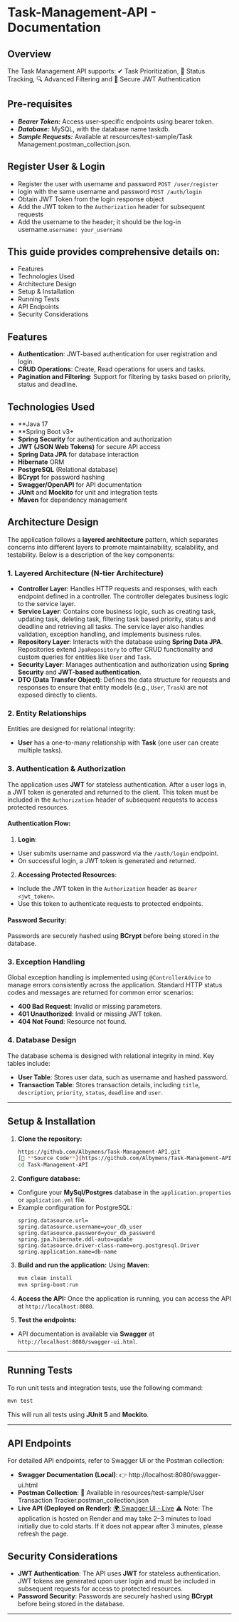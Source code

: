 # Task-Management-API - Documentation

## Overview
The Task Management API supports: ✔ Task Prioritization, 📌 Status Tracking, 🔍 Advanced Filtering and 🔐 Secure JWT Authentication


## Pre-requisites
- _**Bearer Token:**_ Access user-specific endpoints using bearer token.
- **_Database:_** MySQL, with the database name taskdb.
- **_Sample Requests:_** Available at resources/test-sample/Task Management.postman_collection.json.

## Register User & Login
- Register the user with username and password `POST /user/register`
- login with the same username and password `POST /auth/login`
- Obtain JWT Token from the login response object
- Add the JWT token to the `Authorization` header for subsequent requests
- Add the username to the header; it should be the log-in username.`username: your_username`

## This guide provides comprehensive details on:
- Features
- Technologies Used
- Architecture Design
- Setup & Installation
- Running Tests
- API Endpoints
- Security Considerations

## Features
- **Authentication**: JWT-based authentication for user registration and login.
- **CRUD Operations**: Create, Read operations for users and tasks.
- **Pagination and Filtering**: Support for filtering by tasks based on priority, status and deadline.

## Technologies Used
- **Java 17
- **Spring Boot v3+
- **Spring Security** for authentication and authorization
- **JWT (JSON Web Tokens)** for secure API access
- **Spring Data JPA** for database interaction
- **Hibernate** ORM
- **PostgreSQL** (Relational database)
- **BCrypt** for password hashing
- **Swagger/OpenAPI** for API documentation
- **JUnit** and **Mockito** for unit and integration tests
- **Maven** for dependency management

## Architecture Design

The application follows a **layered architecture** pattern, which separates concerns into different layers to promote maintainability, scalability, and testability. Below is a description of the key components:

### 1. **Layered Architecture (N-tier Architecture)**

- **Controller Layer**: Handles HTTP requests and responses, with each endpoint defined in a controller. The controller delegates business logic to the service layer.
- **Service Layer**: Contains core business logic, such as creating task, updating task, deleting task, filtering task based priority, status and deadline and retrieving all tasks. The service layer also handles validation, exception handling, and implements business rules.
- **Repository Layer**: Interacts with the database using **Spring Data JPA**. Repositories extend `JpaRepository` to offer CRUD functionality and custom queries for entities like `User` and `Task`.
- **Security Layer**: Manages authentication and authorization using **Spring Security** and **JWT-based authentication**.
- **DTO (Data Transfer Object)**: Defines the data structure for requests and responses to ensure that entity models (e.g., `User`, `Trask`) are not exposed directly to clients.

### 2. **Entity Relationships**

Entities are designed for relational integrity:

- **User** has a one-to-many relationship with **Task** (one user can create multiple tasks).

### 3. **Authentication & Authorization**

The application uses **JWT** for stateless authentication. After a user logs in, a JWT token is generated and returned to the client. This token must be included in the `Authorization` header of subsequent requests to access protected resources.

#### Authentication Flow:

1. **Login**:
- User submits username and password via the `/auth/login` endpoint.
- On successful login, a JWT token is generated and returned.

2. **Accessing Protected Resources**:
- Include the JWT token in the `Authorization` header as `Bearer <jwt_token>`.
- Use this token to authenticate requests to protected endpoints.

#### Password Security:

Passwords are securely hashed using **BCrypt** before being stored in the database.

### 3. **Exception Handling**

Global exception handling is implemented using `@ControllerAdvice` to manage errors consistently across the application. Standard HTTP status codes and messages are returned for common error scenarios:
- **400 Bad Request**: Invalid or missing parameters.
- **401 Unauthorized**: Invalid or missing JWT token.
- **404 Not Found**: Resource not found.

### 4. **Database Design**

The database schema is designed with relational integrity in mind. Key tables include:

- **User Table**: Stores user data, such as username and hashed password.
- **Transaction Table**: Stores transaction details, including `title`, `description`, `priority`, `status`, `deadline` and `user`.
---

## Setup & Installation

1. **Clone the repository:**
    ```bash
   https://github.com/Albymens/Task-Management-API.git
   [📂 **Source Code**](https://github.com/Albymens/Task-Management-API.git)
    cd Task-Management-API
    ```

2. **Configure database:**
- Configure your **MySql/Postgres** database in the `application.properties` or `application.yml` file.
- Example configuration for PostgreSQL:
  ```properties
  spring.datasource.url=
  spring.datasource.username=your_db_user
  spring.datasource.password=your_db_password
  spring.jpa.hibernate.ddl-auto=update
  spring.datasource.driver-class-name=org.postgresql.Driver
  spring.application.name=db-name
  ```

3. **Build and run the application:**
   Using **Maven**:
    ```bash
    mvn clean install
    mvn spring-boot:run
    ```

4. **Access the API:**
   Once the application is running, you can access the API at `http://localhost:8080`.

5. **Test the endpoints:**
- API documentation is available via **Swagger** at `http://localhost:8080/swagger-ui.html`.

---

## Running Tests

To run unit tests and integration tests, use the following command:

```bash
mvn test
```

This will run all tests using **JUnit 5** and **Mockito**.

---

## API Endpoints
For detailed API endpoints, refer to Swagger UI or the Postman collection:

- **Swagger Documentation (Local)**: 👉 http://localhost:8080/swagger-ui.html
- **Postman Collection**: 📂 Available in resources/test-sample/User Transaction Tracker.postman_collection.json
- **Live API (Deployed on Render)**: [🌍 Swagger UI - Live](https://task-management-api-l7tf.onrender.com/swagger-ui/index.html)
⚠️ Note: The application is hosted on Render and may take 2–3 minutes to load initially due to cold starts. If it does not appear after 3 minutes, please refresh the page.


## Security Considerations

- **JWT Authentication**: The API uses **JWT** for stateless authentication. JWT tokens are generated upon user login and must be included in subsequent requests for access to protected resources.
- **Password Security**: Passwords are securely hashed using **BCrypt** before being stored in the database.
---

